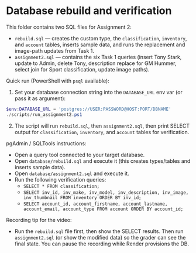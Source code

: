 Database rebuild and verification
================================

This folder contains two SQL files for Assignment 2:

- `rebuild.sql` — creates the custom type, the `classification`, `inventory`, and `account` tables, inserts sample data, and runs the replacement and image-path updates from Task 1.
- `assignment2.sql` — contains the six Task 1 queries (insert Tony Stark, update to Admin, delete Tony, description replace for GM Hummer, select join for Sport classification, update image paths).

Quick run (PowerShell with `psql` available):

1. Set your database connection string into the `DATABASE_URL` env var (or pass it as argument):

```powershell
$env:DATABASE_URL = 'postgres://USER:PASSWORD@HOST:PORT/DBNAME'
./scripts/run_assignment2.ps1
```

2. The script will run `rebuild.sql`, then `assignment2.sql`, then print SELECT output for `classification`, `inventory`, and `account` tables for verification.

pgAdmin / SQLTools instructions:

- Open a query tool connected to your target database.
- Open `database/rebuild.sql` and execute it (this creates types/tables and inserts sample data).
- Open `database/assignment2.sql` and execute it.
- Run the following verification queries:
  - `SELECT * FROM classification;`
  - `SELECT inv_id, inv_make, inv_model, inv_description, inv_image, inv_thumbnail FROM inventory ORDER BY inv_id;`
  - `SELECT account_id, account_firstname, account_lastname, account_email, account_type FROM account ORDER BY account_id;`

Recording tip for the video:
- Run the `rebuild.sql` file first, then show the SELECT results. Then run `assignment2.sql` (or show the modified data) so the grader can see the final state. You can pause the recording while Render provisions the DB.

